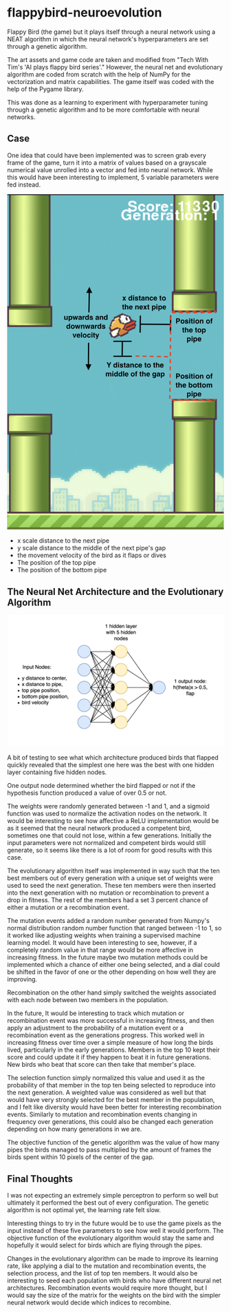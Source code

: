 # flappybird-neuroevolution
Flappy Bird (the game) but it plays itself through a neural network using a NEAT algorithm in which the neural network's hyperparameters are set through a genetic algorithm. 

The art assets and game code are taken and modified from "Tech With Tim's 'AI plays flappy bird series'." However, the neural net and evolutionary algorithm are coded from scratch with the help of NumPy for the vectorization and matrix capabilities. The game itself was coded with the help of the Pygame library.

This was done as a learning to experiment with hyperparameter tuning through a genetic algorithm and to be more comfortable with neural networks.

## Case
One idea that could have been implemented was to screen grab every frame of the game, turn it into a matrix of values based on a grayscale numerical value unrolled into a vector and fed into neural network. While this would have been interesting to implement, 5 variable parameters were fed instead.

![Image of parameters based on game](https://github.com/rxharja/flappybird-neuroevolution/blob/main/imgs/readme/Screen%20Shot%202020-10-04%20at%208.16.52%20PM.png)

- x scale distance to the next pipe
- y scale distance to the middle of the next pipe's gap
- the movement velocity of the bird as it flaps or dives
- The position of the top pipe
- The position of the bottom pipe

## The Neural Net Architecture and the Evolutionary Algorithm
![Neural Net Architecture](https://github.com/rxharja/flappybird-neuroevolution/blob/main/imgs/readme/Screen%20Shot%202020-10-04%20at%208.55.39%20PM.png)

A bit of testing to see what which architecture produced birds that flapped quickly revealed that the simplest one here was the best with one hidden layer containing five hidden nodes. 

One output node determined whether the bird flapped or not if the hypothesis function produced a value of over 0.5 or not. 

The weights were randomly generated between -1 and 1, and a sigmoid function was used to normalize the activation nodes on the network. It would be interesting to see how affective a ReLU implementation would be as it seemed that the neural network produced a competent bird, sometimes one that could not lose, within a few generations. Initially the input parameters were not normalized and competent birds would still generate, so it seems like there is a lot of room for good results with this case.

The evolutionary algorithm itself was implemented in way such that the ten best members out of every generation with a unique set of weights were used to seed the next generation. These ten members were then inserted into the next generation with no mutation or recombination to prevent a drop in fitness. The rest of the members had a set 3 percent chance of either a mutation or a recombination event.

The mutation events added a random number generated from Numpy's normal distribution random number function that ranged between -1 to 1, so it worked like adjusting weights when training a supervised machine learning model. It would have been interesting to see, however, if a completely random value in that range would be more affective in increasing fitness. In the future maybe two mutation methods could be implemented which a chance of either one being selected, and a dial could be shifted in the favor of one or the other depending on how well they are improving.

Recombination on the other hand simply switched the weights associated with each node between two members in the population. 

In the future, It would be interesting to track which mutation or recombination event was more successful in increasing fitness, and then apply an adjustment to the probability of a mutation event or a recombination event as the generations progress. This worked well in increasing fitness over time over a simple measure of how long the birds lived, particularly in the early generations. Members in the top 10 kept their score and could update it if they happen to beat it in future generations. New birds who beat that score can then take that member's place.

The selection function simply normalized this value and used it as the probability of that member in the top ten being selected to reproduce into the next generation. A weighted value was considered as well but that would have very strongly selected for the best member in the population, and I felt like diversity would have been better for interesting recombination events. Similarly to mutation and recombination events changing in frequency over generations, this could also be changed each generation depending on how many generations in we are. 

The objective function of the genetic algorithm was the value of how many pipes the birds managed to pass multiplied by the amount of frames the birds spent within 10 pixels of the center of the gap. 

## Final Thoughts
I was not expecting an extremely simple perceptron to perform so well but ultimately it performed the best out of every configuration. The genetic algorithm is not optimal yet, the learning rate felt slow.

Interesting things to try in the future would be to use the game pixels as the input instead of these five parameters to see how well it would perform. The objective function of the evolutionary algorithm would stay the same and hopefully it would select for birds which are flying through the pipes. 

Changes in the evolutionary algorithm can be made to improve its learning rate, like applying a dial to the mutation and recombination events, the selection process, and the list of top ten members. It would also be interesting to seed each population with birds who have different neural net architectures. Recombination events would require more thought, but I would say the size of the matrix for the weights on the bird with the simpler neural network would decide which indices to recombine. 
